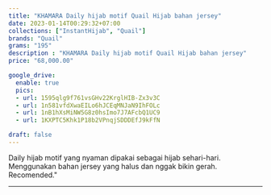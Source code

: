 ```yaml
---
title: "KHAMARA Daily hijab motif Quail Hijab bahan jersey"
date: 2023-01-14T00:29:32+07:00
collections: ["InstantHijab", "Quail"]
brands: "Quail"
grams: "195"
description : "KHAMARA Daily hijab motif Quail Hijab bahan jersey"
price: "68,000.00"

google_drive:
  enable: true
  pics:
  - url: 1595qlg9f761vsGHv22KrglHIB-Zx3v3C
  - url: 1n581vfdXwaEILo6hJCEqMNJaN9IhFOLc
  - url: 1nB1hXsMiNW5G8z0hsImo7J7AFcbQ1UC9
  - url: 1KXPTC5Khk1P18b2VPnqjSDDDEfJ9kFfN

draft: false
---
```


Daily hijab motif yang nyaman dipakai sebagai hijab sehari-hari. Menggunakan bahan jersey yang halus dan nggak bikin gerah. Recomended."

-----------    
 
